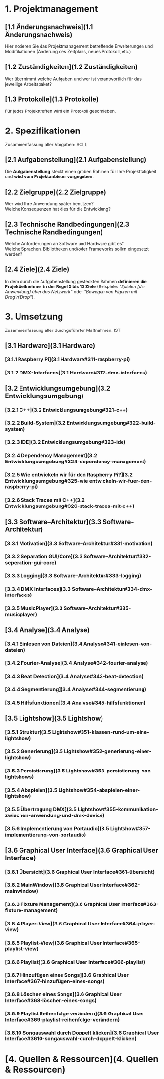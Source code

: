 # 1. Projektmanagement
## [1.1 Änderungsnachweis](1.1 Änderungsnachweis)
Hier notieren Sie das Projektmanagement betreffende Erweiterungen und Modifikationen (Änderung des Zeitplans, neues Protokoll, etc.)
## [1.2 Zuständigkeiten](1.2 Zuständigkeiten)
Wer übernimmt welche Aufgaben und wer ist verantwortlich für das jeweilige Arbeitspaket?
## [1.3 Protokolle](1.3 Protokolle)
Für jedes Projekttreffen wird ein Protokoll geschrieben.
# 2. Spezifikationen
Zusammenfassung aller Vorgaben: SOLL
## [2.1 Aufgabenstellung](2.1 Aufgabenstellung)
Die **Aufgabenstellung** steckt einen groben Rahmen für Ihre Projekttätigkeit und **wird vom Projektanbieter vorgegeben**. 
## [2.2 Zielgruppe](2.2 Zielgruppe)
Wer wird Ihre Anwendung später benutzen?  
Welche Konsequenzen hat dies für die Entwicklung?
## [2.3 Technische Randbedingungen](2.3 Technische Randbedingungen)
Welche Anforderungen an Software und Hardware gibt es?  
Welche Sprachen, Bibliotheken und/oder Frameworks sollen eingesetzt werden?
## [2.4 Ziele](2.4 Ziele)
In dem durch die Aufgabenstellung gesteckten Rahmen **definieren die Projektteilnehmer in der Regel 5 bis 10 Ziele** (Beispiele: *"Spielen [der Anwendung] über das Netzwerk"* oder *"Bewegen von Figuren mit Drag'n'Drop"*). 
# 3. Umsetzung
Zusammenfassung aller durchgeführter Maßnahmen: IST
## [3.1 Hardware](3.1 Hardware)
### [3.1.1 Raspberry Pi](3.1 Hardware#311-raspberry-pi)
### [3.1.2 DMX-Interfaces](3.1 Hardware#312-dmx-interfaces)
## [3.2 Entwicklungsumgebung](3.2 Entwicklungsumgebung)
### [3.2.1 C++](3.2 Entwicklungsumgebung#321-c++)
### [3.2.2 Build-System](3.2 Entwicklungsumgebung#322-build-system)
### [3.2.3 IDE](3.2 Entwicklungsumgebung#323-ide)
### [3.2.4 Dependency Management](3.2 Entwicklungsumgebung#324-dependency-management)
### [3.2.5 Wie entwickeln wir für den Raspberry Pi?](3.2 Entwicklungsumgebung#325-wie entwickeln-wir-fuer-den-raspberry-pi)
### [3.2.6 Stack Traces mit C++](3.2 Entwicklungsumgebung#326-stack-traces-mit-c++)
## [3.3 Software–Architektur](3.3 Software-Architektur)
### [3.3.1 Motivation](3.3 Software–Architektur#331-motivation)
### [3.3.2 Separation GUI/Core](3.3 Software–Architektur#332-seperation-gui-core)
### [3.3.3 Logging](3.3 Software–Architektur#333-logging)
### [3.3.4 DMX Interfaces](3.3 Software–Architektur#334-dmx-interfaces)
### [3.3.5 MusicPlayer](3.3 Software–Architektur#335-musicplayer)
## [3.4 Analyse](3.4 Analyse)
### [3.4.1 Einlesen von Dateien](3.4 Analyse#341-einlesen-von-dateien)
### [3.4.2 Fourier-Analyse](3.4 Analyse#342-fourier-analyse)
### [3.4.3 Beat Detection](3.4 Analyse#343-beat-detection)
### [3.4.4 Segmentierung](3.4 Analyse#344-segmentierung)
### [3.4.5 Hilfsfunktionen](3.4 Analyse#345-hilfsfunktionen)
## [3.5 Lightshow](3.5 Lightshow)
### [3.5.1 Struktur](3.5 Lightshow#351-klassen-rund-um-eine-lightshow)
### [3.5.2 Generierung](3.5 Lightshow#352-generierung-einer-lightshow)
### [3.5.3 Persistierung](3.5 Lightshow#353-persistierung-von-lightshows)
### [3.5.4 Abspielen](3.5 Lightshow#354-abspielen-einer-lightshow)
### [3.5.5 Übertragung DMX](3.5 Lightshow#355-kommunikation-zwischen-anwendung-und-dmx-device)
### [3.5.6 Implementierung von Portaudio](3.5 Lightshow#357-implementierung-von-portaudio)
## [3.6 Graphical User Interface](3.6 Graphical User Interface)
### [3.6.1 Übersicht](3.6 Graphical User Interface#361-übersicht)
### [3.6.2 MainWindow](3.6 Graphical User Interface#362-mainwindow)
### [3.6.3 Fixture Management](3.6 Graphical User Interface#363-fixture-management)
### [3.6.4 Player-View](3.6 Graphical User Interface#364-player-view)
### [3.6.5 Playlist-View](3.6 Graphical User Interface#365-playlist-view)
### [3.6.6 Playlist](3.6 Graphical User Interface#366-playlist)
### [3.6.7 Hinzufügen eines Songs](3.6 Graphical User Interface#367-hinzufügen-eines-songs)
### [3.6.8 Löschen eines Songs](3.6 Graphical User Interface#368-löschen-eines-songs)
### [3.6.9 Playlist Reihenfolge verändern](3.6 Graphical User Interface#369-playlist-reihenfolge-verändern)
### [3.6.10 Songauswahl durch Doppelt klicken](3.6 Graphical User Interface#3610-songauswahl-durch-doppelt-klicken)
# [4. Quellen & Ressourcen](4. Quellen & Ressourcen)